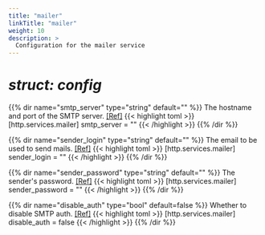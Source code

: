 ```yaml
---
title: "mailer"
linkTitle: "mailer"
weight: 10
description: >
  Configuration for the mailer service
---
```


# _struct: config_

{{% dir name="smtp_server" type="string" default="" %}}
The hostname and port of the SMTP server. [[Ref]](https://github.com/cs3org/reva/tree/master/internal/http/services/mailer/mailer.go#L54)
{{< highlight toml >}}
[http.services.mailer]
smtp_server = ""
{{< /highlight >}}
{{% /dir %}}

{{% dir name="sender_login" type="string" default="" %}}
The email to be used to send mails. [[Ref]](https://github.com/cs3org/reva/tree/master/internal/http/services/mailer/mailer.go#L55)
{{< highlight toml >}}
[http.services.mailer]
sender_login = ""
{{< /highlight >}}
{{% /dir %}}

{{% dir name="sender_password" type="string" default="" %}}
The sender's password. [[Ref]](https://github.com/cs3org/reva/tree/master/internal/http/services/mailer/mailer.go#L56)
{{< highlight toml >}}
[http.services.mailer]
sender_password = ""
{{< /highlight >}}
{{% /dir %}}

{{% dir name="disable_auth" type="bool" default=false %}}
Whether to disable SMTP auth. [[Ref]](https://github.com/cs3org/reva/tree/master/internal/http/services/mailer/mailer.go#L57)
{{< highlight toml >}}
[http.services.mailer]
disable_auth = false
{{< /highlight >}}
{{% /dir %}}

